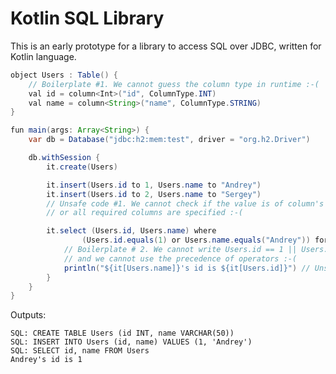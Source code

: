 Kotlin SQL Library
==================

This is an early prototype for a library to access SQL over JDBC, written for Kotlin language.

```java
object Users : Table() {
    // Boilerplate #1. We cannot guess the column type in runtime :-(
    val id = column<Int>("id", ColumnType.INT)
    val name = column<String>("name", ColumnType.STRING)
}

fun main(args: Array<String>) {
    var db = Database("jdbc:h2:mem:test", driver = "org.h2.Driver")

    db.withSession {
        it.create(Users)

        it.insert(Users.id to 1, Users.name to "Andrey")
        it.insert(Users.id to 2, Users.name to "Sergey")
        // Unsafe code #1. We cannot check if the value is of column's type
        // or all required columns are specified :-(

        it.select (Users.id, Users.name) where
                (Users.id.equals(1) or Users.name.equals("Andrey")) forEach {
            // Boilerplate # 2. We cannot write Users.id == 1 || Users.name == "Andrey"
            // and we cannot use the precedence of operators :-(
            println("${it[Users.name]}'s id is ${it[Users.id]}") // Unsafe code #2. We cannot check if row has this column
        }
    }
}
```

Outputs:

    SQL: CREATE TABLE Users (id INT, name VARCHAR(50))
    SQL: INSERT INTO Users (id, name) VALUES (1, 'Andrey')
    SQL: SELECT id, name FROM Users
    Andrey's id is 1
